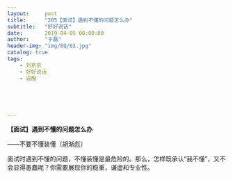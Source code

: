 ```yaml
---
layout:     post
title:      "205【面试】遇到不懂的问题怎么办"
subtitle:   "好好说话"
date:       2019-04-05 00:00:00
author:     "于磊"
header-img: "img/EQ/03.jpg"
catalog: true
tags:
    - 刘京京
    - 好好说话
    - 说服





---
```


**【面试】遇到不懂的问题怎么办**

——不要不懂装懂（胡渐彪）

 

面试时遇到不懂的问题，不懂装懂是最危险的。那么，怎样既承认“我不懂”，又不会显得愚蠢呢？你需要展现你的稳重，谦虚和专业性。